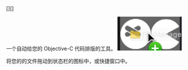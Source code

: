

[][]





一个自动给您的 Objective-C 代码排版的工具。
<img src="https://github.com/icefirewang/PunchOC/blob/master/dragIn.png" width ="174" height="92" align=right/>

将您的的文件拖动到状态栏的图标中，或快捷窗口中。

